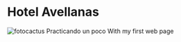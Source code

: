 # Hotel Avellanas
![fotocactus](https://user-images.githubusercontent.com/112981148/196798615-b02fc4e7-c14b-4190-83af-c9f8f598794d.jpg)
Practicando un poco With my first web page
